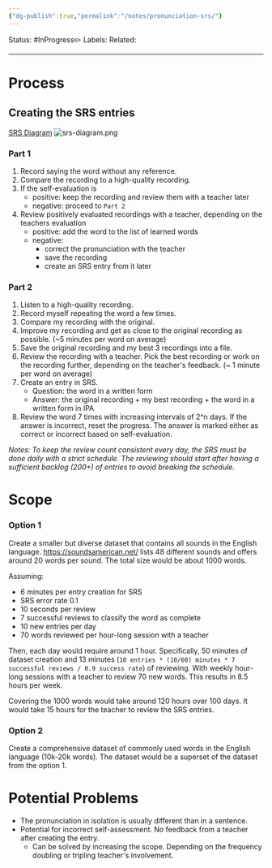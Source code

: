 ```yaml
---
{"dg-publish":true,"permalink":"/notes/pronunciation-srs/"}
---
```


Status: #InProgress✏️ 
Labels:
Related:

---
# Process
## Creating the SRS entries

[SRS Diagram](https://english-notes-dtd.vercel.app/img/srs-diagram.png)
![srs-diagram.png](/img/user/img/srs-diagram.png)
### Part 1
1. Record saying the word without any reference.
2. Compare the recording to a high-quality recording.
3. If the self-evaluation is
	- positive: keep the recording and review them with a teacher later
	- negative: proceed to `Part 2`
4. Review positively evaluated recordings with a teacher, depending on the teachers evaluation
	- positive: add the word to the list of learned words
	- negative:
		- correct the pronunciation with the teacher
		- save the recording
		- create an SRS entry from it later

### Part 2
1. Listen to a high-quality recording.
2. Record myself repeating the word a few times.
3. Compare my recording with the original.
4. Improve my recording and get as close to the original recording as possible. (~5 minutes per word on average)
5. Save the original recording and my best 3 recordings into a file.
6. Review the recording with a teacher. Pick the best recording or work on the recording further, depending on the teacher's feedback. (~ 1 minute per word on average)
7. Create an entry in SRS.
    - Question: the word in a written form
    - Answer: the original recording + my best recording + the word in a written form in IPA
8. Review the word 7 times with increasing intervals of 2^n days. If the answer is incorrect, reset the progress. The answer is marked either as correct or incorrect based on self-evaluation.

*Notes: To keep the review count consistent every day, the SRS must be done daily with a strict schedule. The reviewing should start after having a sufficient backlog (200+) of entries to avoid breaking the schedule.*

# Scope
### Option 1
Create a smaller but diverse dataset that contains all sounds in the English language. https://soundsamerican.net/ lists 48 different sounds and offers around 20 words per sound. The total size would be about 1000 words.

Assuming:
- 6 minutes per entry creation for SRS
- SRS error rate 0.1
- 10 seconds per review
- 7 successful reviews to classify the word as complete
- 10 new entries per day
- 70 words reviewed per hour-long session with a teacher

Then, each day would require around 1 hour. Specifically, 50 minutes of dataset creation and 13 minutes (`10 entries * (10/60) minutes * 7 successful reviews / 0.9 success rate`) of reviewing. With weekly hour-long sessions with a teacher to review 70 new words. This results in 8.5 hours per week.

Covering the 1000 words would take around 120 hours over 100 days. It would take 15 hours for the teacher to review the SRS entries.

### Option 2
Create a comprehensive dataset of commonly used words in the English language (10k-20k words). The dataset would be a superset of the dataset from the option 1.
# Potential Problems
- The pronunciation in isolation is usually different than in a sentence.
- Potential for incorrect self-assessment. No feedback from a teacher after creating the entry.
	- Can be solved by increasing the scope. Depending on the frequency doubling or tripling teacher's involvement.